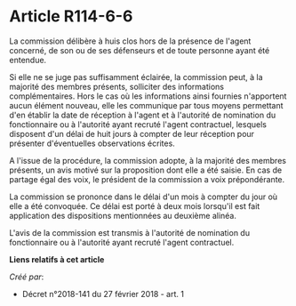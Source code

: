 # Article R114-6-6

La commission délibère à huis clos hors de la présence de l'agent concerné, de son ou de ses défenseurs et de toute personne
ayant été entendue.

Si elle ne se juge pas suffisamment éclairée, la commission peut, à la majorité des membres présents, solliciter des
informations complémentaires. Hors le cas où les informations ainsi fournies n'apportent aucun élément nouveau, elle les
communique par tous moyens permettant d'en établir la date de réception à l'agent et à l'autorité de nomination du
fonctionnaire ou à l'autorité ayant recruté l'agent contractuel, lesquels disposent d'un délai de huit jours à compter de
leur réception pour présenter d'éventuelles observations écrites.

A l'issue de la procédure, la commission adopte, à la majorité des membres présents, un avis motivé sur la proposition dont
elle a été saisie. En cas de partage égal des voix, le président de la commission a voix prépondérante.

La commission se prononce dans le délai d'un mois à compter du jour où elle a été convoquée. Ce délai est porté à deux mois
lorsqu'il est fait application des dispositions mentionnées au deuxième alinéa.

L'avis de la commission est transmis à l'autorité de nomination du fonctionnaire ou à l'autorité ayant recruté l'agent
contractuel.

**Liens relatifs à cet article**

_Créé par_:

  - Décret n°2018-141 du 27 février 2018 - art. 1
